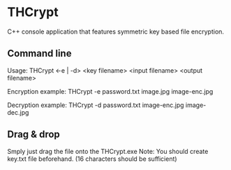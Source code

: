 # THCrypt
C++ console application that features symmetric key based file encryption.


## Command line
Usage:
THCrypt \<-e | -d\> \<key filename\> \<input filename\> \<output filename\>

Encryption example:
THCrypt -e password.txt image.jpg image-enc.jpg

Decryption example:
THCrypt -d password.txt image-enc.jpg image-dec.jpg

## Drag & drop
Smply just drag the file onto the THCrypt.exe
Note: You should create key.txt file beforehand. (16 characters should be sufficient)
